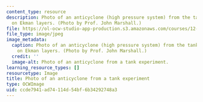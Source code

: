 ```yaml
---
content_type: resource
description: Photo of an anticyclone (high pressure system) from the tank experiment
  on Ekman layers. (Photo by Prof. John Marshall.)
file: https://ol-ocw-studio-app-production.s3.amazonaws.com/courses/12-307-weather-and-climate-laboratory-spring-2009/ccde7941ad74114d54bf6b34292748a3_12-307s09.jpg
file_type: image/jpeg
image_metadata:
  caption: Photo of an anticyclone (high pressure system) from the tank experiment
    on Ekman layers. (Photo by Prof. John Marshall.)
  credit: ''
  image-alt: Photo of an anticyclone from a tank experiment.
learning_resource_types: []
resourcetype: Image
title: Photo of an anticyclone from a tank experiment
type: OCWImage
uid: ccde7941-ad74-114d-54bf-6b34292748a3
---
```

